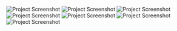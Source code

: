 ![Project Screenshot](ScreenShot_(129).png)
![Project Screenshot](ScreenShot_(130).png)
![Project Screenshot](ScreenShot_(131).png)
![Project Screenshot](ScreenShot_(132).png)
![Project Screenshot](ScreenShot_(133).png)
![Project Screenshot](ScreenShot_(134).png)
![Project Screenshot](ScreenShot_(135).png)
